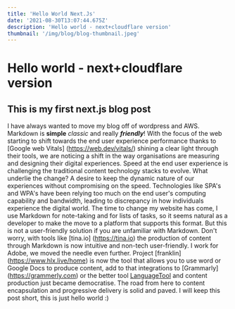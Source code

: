 ```yaml
---
title: 'Hello World Next.Js'
date: '2021-08-30T13:07:44.675Z'
description: 'Hello world - next+cloudflare version'
thumbnail: '/img/blog/blog-thumbnail.jpeg'
---
```


# Hello world - next+cloudflare version
## This is my first next.js blog post
I have always wanted to move my blog off of wordpress and AWS. Markdown is  **simple** _classic_ and really _**friendly**_!
With the focus of the web starting to shift towards the end user experience performance thanks to [Google web Vitals] (https://web.dev/vitals/) shining a clear light through their tools, we are noticing a shift in the way organisations are measuring and designing their digital experiences. Speed at the end user experience is challenging the traditional content technology stacks to evolve.
What underlie the change? A desire to keep the dynamic nature of our experiences without compromising on the speed.
Technologies like SPA's and WPA's  have been relying too much on the end user's computing capability and bandwidth, leading to discrepancy in how individuals experience the digital world. 
The time to change my website has come, I use Markdown for note-taking and for lists of tasks, so it seems natural as a developer to make the move to a platform that supports this format. But this is not a user-friendly solution if you are unfamiliar with Markdown. Don't worry, with tools like [tina.io] (https://tina.io) the production of content through Markdown is now intuitive and non-tech user-friendly.
I work for Adobe, we moved the needle even further. Project [franklin] (https://www.hlx.live/home) is now the tool that allows you to use word or Google Docs to produce content, add to that integrations to [Grammarly] (https://grammerly.com) or the better tool [LanguageTool](https://LanguageTool.org) and content production just became democratise.
The road from here to content encapsulation and progressive delivery is solid and paved.
I will keep this post short, this is just hello world :)
